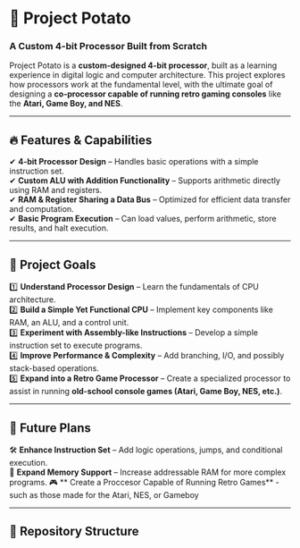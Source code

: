 # 🥔 Project Potato  

### A Custom 4-bit Processor Built from Scratch  

Project Potato is a **custom-designed 4-bit processor**, built as a learning experience in digital logic and computer architecture. This project explores how processors work at the fundamental level, with the ultimate goal of designing a **co-processor capable of running retro gaming consoles** like the **Atari, Game Boy, and NES**.  

---

## 🔥 Features & Capabilities  

✔ **4-bit Processor Design** – Handles basic operations with a simple instruction set.  
✔ **Custom ALU with Addition Functionality** – Supports arithmetic directly using RAM and registers.  
✔ **RAM & Register Sharing a Data Bus** – Optimized for efficient data transfer and computation.  
✔ **Basic Program Execution** – Can load values, perform arithmetic, store results, and halt execution.  

---

## 🎯 Project Goals  

1️⃣ **Understand Processor Design** – Learn the fundamentals of CPU architecture.  
2️⃣ **Build a Simple Yet Functional CPU** – Implement key components like RAM, an ALU, and a control unit.  
3️⃣ **Experiment with Assembly-like Instructions** – Develop a simple instruction set to execute programs.  
4️⃣ **Improve Performance & Complexity** – Add branching, I/O, and possibly stack-based operations.  
5️⃣ **Expand into a Retro Game Processor** – Create a specialized processor to assist in running **old-school console games (Atari, Game Boy, NES, etc.)**.  

---

## 🚀 Future Plans  

🛠 **Enhance Instruction Set** – Add logic operations, jumps, and conditional execution.  
💾 **Expand Memory Support** – Increase addressable RAM for more complex programs.
🎮 ** Create a Proccesor Capable of Running Retro Games** - such as those made for the Atari, NES, or Gameboy

---

## 📂 Repository Structure  

